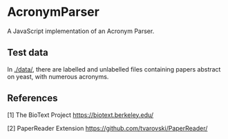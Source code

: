 # AcronymParser
A JavaScript implementation of an Acronym Parser.

## Test data

In [./data/](./data/), there are labelled and unlabelled files containing papers abstract on yeast, with numerous acronyms.


## References

<a id="ref-1">[1]</a> 
The BioText Project <https://biotext.berkeley.edu/>

<a id="ref-2">[2]</a>
PaperReader Extension <https://github.com/tvarovski/PaperReader/>